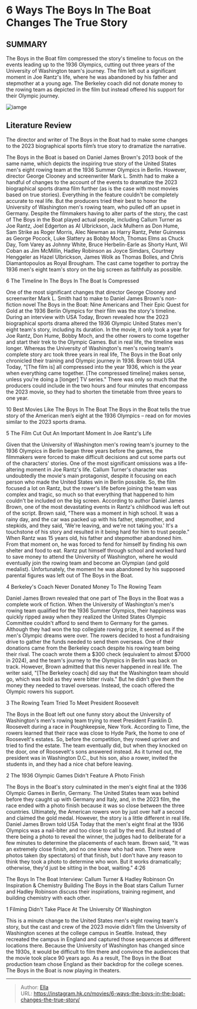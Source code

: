# 6 Ways The Boys In The Boat Changes The True Story


## SUMMARY 


 The Boys in the Boat film compressed the story&#39;s timeline to focus on the events leading up to the 1936 Olympics, cutting out three years of the University of Washington team&#39;s journey. 
 The film left out a significant moment in Joe Rantz&#39;s life, where he was abandoned by his father and stepmother at a young age. 
 The Berkeley coach did not donate money to the rowing team as depicted in the film but instead offered his support for their Olympic journey. 

![iamge](https://static1.srcdn.com/wordpress/wp-content/uploads/2024/01/boys-in-boat-true-story-changes.jpg)

## Literature Review

The director and writer of The Boys in the Boat had to make some changes to the 2023 biographical sports film’s true story to dramatize the narrative.




The Boys in the Boat is based on Daniel James Brown&#39;s 2013 book of the same name, which depicts the inspiring true story of the United States men&#39;s eight rowing team at the 1936 Summer Olympics in Berlin. However, director George Clooney and screenwriter Mark L. Smith had to make a handful of changes to the account of the events to dramatize the 2023 biographical sports drama film further (as is the case with most movies based on true stories). Everything in the feature couldn&#39;t be completely accurate to real life. But the producers tried their best to honor the University of Washington men&#39;s rowing team, who pulled off an upset in Germany.
Despite the filmmakers having to alter parts of the story, the cast of The Boys in the Boat played actual people, including Callum Turner as Joe Rantz, Joel Edgerton as Al Ulbrickson, Jack Mulhern as Don Hume, Sam Strike as Roger Morris, Alec Newman as Harry Rantz, Peter Guinness as George Pocock, Luke Slattery as Bobby Moch, Thomas Elms as Chuck Day, Tom Varey as Johnny White, Bruce Herbelin-Earle as Shorty Hunt, Wil Coban as Jim McMillin, Hadley Robinson as Joyce Simdars, Courtney Henggeler as Hazel Ulbrickson, James Wolk as Thomas Bolles, and Chris Diamantopoulos as Royal Brougham. The cast came together to portray the 1936 men&#39;s eight team&#39;s story on the big screen as faithfully as possible.









 








 6  The Timeline In The Boys In The Boat Is Compressed 


 







One of the most significant changes that director George Clooney and screenwriter Mark L. Smith had to make to Daniel James Brown&#39;s non-fiction novel The Boys in the Boat: Nine Americans and Their Epic Quest for Gold at the 1936 Berlin Olympics for their film was the story&#39;s timeline. During an interview with USA Today, Brown revealed how the 2023 biographical sports drama altered the 1936 Olympic United States men&#39;s eight team&#39;s story, including its duration. In the movie, it only took a year for Joe Rantz, Don Hume, Bobby Moch, and the other rowers to come together and start their trek to the Olympic Games. But in real life, the timeline was longer.
Whereas the University of Washington&#39;s men&#39;s rowing team&#39;s complete story arc took three years in real life, The Boys in the Boat only chronicled their training and Olympic journey in 1936. Brown told USA Today, &#34;[The film is] all compressed into the year 1936, which is the year when everything came together. [The compressed timeline] makes sense, unless you&#39;re doing a [longer] TV series.&#34; There was only so much that the producers could include in the two hours and four minutes that encompass the 2023 movie, so they had to shorten the timetable from three years to one year.
            
 
 10 Best Movies Like The Boys In The Boat 
The Boys in the Boat tells the true story of the American men’s eight at the 1936 Olympics – read on for movies similar to the 2023 sports drama.








 5  The Film Cut Out An Important Moment In Joe Rantz&#39;s Life 
        

Given that the University of Washington men&#39;s rowing team&#39;s journey to the 1936 Olympics in Berlin began three years before the games, the filmmakers were forced to make difficult decisions and cut some parts out of the characters&#39; stories. One of the most significant omissions was a life-altering moment in Joe Rantz&#39;s life. Callum Turner&#39;s character was undoubtedly the movie&#39;s main protagonist, despite it focusing on each person who made the United States win in Berlin possible. So, the film focused a lot on Rantz, but the rower&#39;s life before joining the team was complex and tragic, so much so that everything that happened to him couldn&#39;t be included on the big screen.
According to author Daniel James Brown, one of the most devastating events in Rantz&#39;s childhood was left out of the script. Brown said, &#34;There was a moment in high school. It was a rainy day, and the car was packed up with his father, stepmother, and stepkids, and they said, &#39;We&#39;re leaving, and we&#39;re not taking you.&#39; It&#39;s a touchstone of his story and resulted in it being hard for him to trust people.&#34;
When Rantz was 15 years old, his father and stepmother abandoned him. From that moment on, he was forced to fend for himself by finding his own shelter and food to eat. Rantz put himself through school and worked hard to save money to attend the University of Washington, where he would eventually join the rowing team and become an Olympian (and gold medalist). Unfortunately, the moment he was abandoned by his supposed parental figures was left out of The Boys in the Boat.





 4  Berkeley&#39;s Coach Never Donated Money To The Rowing Team 
        

Daniel James Brown revealed that one part of The Boys in the Boat was a complete work of fiction. When the University of Washington&#39;s men&#39;s rowing team qualified for the 1936 Summer Olympics, their happiness was quickly ripped away when they realized the United States Olympic Committee couldn&#39;t afford to send them to Germany for the games. Although they had won the top collegiate rowing prize, it seemed as if the men&#39;s Olympic dreams were over.
The rowers decided to host a fundraising drive to gather the funds needed to send them overseas. One of their donations came from the Berkeley coach despite his rowing team being their rival. The coach wrote them a $300 check (equivalent to almost $7000 in 2024), and the team&#39;s journey to the Olympics in Berlin was back on track. However, Brown admitted that this never happened in real life. The writer said, &#34;[The Berkeley coach] did say that the Washington team should go, which was bold as they were bitter rivals.&#34; But he didn&#39;t give them the money they needed to travel overseas. Instead, the coach offered the Olympic rowers his support.
























 3  The Rowing Team Tried To Meet President Roosevelt 


 







The Boys in the Boat left out one funny story about the University of Washington&#39;s men&#39;s rowing team trying to meet President Franklin D. Roosevelt during a race in Poughkeepsie, New York. According to Time, the rowers learned that their race was close to Hyde Park, the home to one of Roosevelt&#39;s estates. So, before the competition, they rowed upriver and tried to find the estate. The team eventually did, but when they knocked on the door, one of Roosevelt&#39;s sons answered instead. As it turned out, the president was in Washington D.C., but his son, also a rower, invited the students in, and they had a nice chat before leaving.





 2  The 1936 Olympic Games Didn&#39;t Feature A Photo Finish 
        

The Boys in the Boat&#39;s story culminated in the men&#39;s eight final at the 1936 Olympic Games in Berlin, Germany. The United States team was behind before they caught up with Germany and Italy, and, in the 2023 film, the race ended with a photo finish because it was so close between the three countries. Ultimately, the American rowers won by just over half a second and claimed the gold medal. However, the story is a little different in real life.
Daniel James Brown told USA Today that the men&#39;s eight final at the 1936 Olympics was a nail-biter and too close to call by the end. But instead of there being a photo to reveal the winner, the judges had to deliberate for a few minutes to determine the placements of each team. Brown said, &#34;It was an extremely close finish, and no one knew who had won. There were photos taken (by spectators) of that finish, but I don&#39;t have any reason to think they took a photo to determine who won. But it works dramatically; otherwise, they&#39;d just be sitting in the boat, waiting.&#34;
 4:26                  
 
 The Boys In The Boat Interview: Callum Turner &amp; Hadley Robinson On Inspiration &amp; Chemistry Building 
The Boys in the Boat stars Callum Turner and Hadley Robinson discuss their inspirations, training regiment, and building chemistry with each other.








 1  Filming Didn&#39;t Take Place At The University Of Washington 
        

This is a minute change to the United States men&#39;s eight rowing team&#39;s story, but the cast and crew of the 2023 movie didn&#39;t film the University of Washington scenes at the college campus in Seattle. Instead, they recreated the campus in England and captured those sequences at different locations there. Because the University of Washington has changed since the 1930s, it would be difficult to film there and convince the audiences that the movie took place 90 years ago. As a result, The Boys in the Boat production team chose England as their backdrop for the college scenes.
The Boys in the Boat is now playing in theaters. 



---

> Author: [Ella](https://instagram.hk.cn/)  
> URL: https://instagram.hk.cn/movies/6-ways-the-boys-in-the-boat-changes-the-true-story/  

